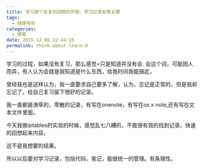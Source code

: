 ```yaml
---
title: 学习是个反复的回顾的历程，学习记录非常关键
tags:
  - 随便写写
categories:
  - 随笔
date: 2015-12-08 22:44:15
permalink: think-about-learn-0
---
```


学习的过程，如果没有复习，那么感觉=只是知道并没有会.
会这个词，可能因人而异，有人认为会就是我知道是什么东西，给我时间我能搞定，

曾经我也是这样认为，我一直要求自己要多了解，认为，忘记是正常的，但是我却忘记了，给自己复习留下很好的记录。

我一直都是潦草的，零散的记录，有写在onenote，有写在os x note,还有写在文本文件里面。

今天我做iptables的实验的时候，感觉乱七八糟的，不能很有效的找到记录，快速的回想起来内容，

这不是我想要的结果。

所以以后要对学习记录，包括代码，笔记，能做统一的管理。有条理性。